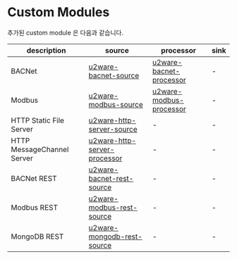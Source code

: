 # Custom Modules

추가된 custom module 은 다음과 같습니다.

|description|source|processor|sink|
|--------------------------|------|---------|----|
|BACNet                    |[u2ware-bacnet-source](spring-xd-u2ware-bacnet-source/)|[u2ware-bacnet-processor](spring-xd-u2ware-bacnet-processor/)|-|
|Modbus                    |[u2ware-modbus-source](spring-xd-u2ware-modbus-source/)|[u2ware-modbus-processor](spring-xd-u2ware-modbus-processor)|-|
|HTTP Static File Server   |[u2ware-http-server-source](spring-xd-u2ware-http-server-source/)|-|-|
|HTTP MessageChannel Server|[u2ware-http-server-processor](spring-xd-u2ware-http-server-processor/)|-|-|
|BACNet REST               |[u2ware-bacnet-rest-source](spring-xd-u2ware-bacnet-rest-source/)|-|-|
|Modbus REST               |[u2ware-modbus-rest-source](spring-xd-u2ware-modbus-rest-source/)|-|-|
|MongoDB REST              |[u2ware-mongodb-rest-source](spring-xd-u2ware-mongodb-rest-source/)|-|-|





